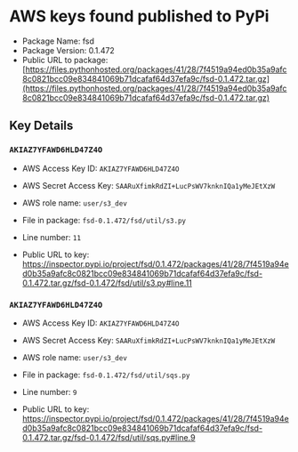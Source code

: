 # AWS keys found published to PyPi

* Package Name: fsd
* Package Version: 0.1.472
* Public URL to package: [https://files.pythonhosted.org/packages/41/28/7f4519a94ed0b35a9afc8c0821bcc09e834841069b71dcafaf64d37efa9c/fsd-0.1.472.tar.gz](https://files.pythonhosted.org/packages/41/28/7f4519a94ed0b35a9afc8c0821bcc09e834841069b71dcafaf64d37efa9c/fsd-0.1.472.tar.gz)

## Key Details

### `AKIAZ7YFAWD6HLD47Z4O`

* AWS Access Key ID: `AKIAZ7YFAWD6HLD47Z4O`
* AWS Secret Access Key: `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` 
* AWS role name: `user/s3_dev`
* File in package: `fsd-0.1.472/fsd/util/s3.py`
* Line number: `11`

* Public URL to key: https://inspector.pypi.io/project/fsd/0.1.472/packages/41/28/7f4519a94ed0b35a9afc8c0821bcc09e834841069b71dcafaf64d37efa9c/fsd-0.1.472.tar.gz/fsd-0.1.472/fsd/util/s3.py#line.11



### `AKIAZ7YFAWD6HLD47Z4O`

* AWS Access Key ID: `AKIAZ7YFAWD6HLD47Z4O`
* AWS Secret Access Key: `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` 
* AWS role name: `user/s3_dev`
* File in package: `fsd-0.1.472/fsd/util/sqs.py`
* Line number: `9`

* Public URL to key: https://inspector.pypi.io/project/fsd/0.1.472/packages/41/28/7f4519a94ed0b35a9afc8c0821bcc09e834841069b71dcafaf64d37efa9c/fsd-0.1.472.tar.gz/fsd-0.1.472/fsd/util/sqs.py#line.9


